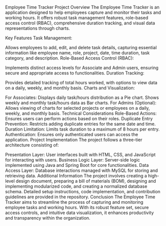 Employee Time Tracker
Project Overview
The Employee Time Tracker is an application designed to help employees capture and monitor their tasks and working hours. It offers robust task management features, role-based access control (RBAC), comprehensive duration tracking, and visual data representations through charts.

Key Features
Task Management:

Allows employees to add, edit, and delete task details, capturing essential information like employee name, role, project, date, time duration, task category, and description.
Role-Based Access Control (RBAC):

Implements distinct access levels for Associate and Admin users, ensuring secure and appropriate access to functionalities.
Duration Tracking:

Provides detailed tracking of total hours worked, with options to view data on a daily, weekly, and monthly basis.
Charts and Visualization:

For Associates:
Displays daily task/hours distribution as a Pie chart.
Shows weekly and monthly task/hours data as Bar charts.
For Admins (Optional):
Allows viewing of charts for selected projects or employees on a daily, weekly, and monthly basis.
Technical Considerations
Role-Based Actions: Ensures users can perform actions based on their roles.
Duplicate Entry Prevention: Restricts adding duplicate entries for the same date and time.
Duration Limitation: Limits task duration to a maximum of 8 hours per entry.
Authentication: Ensures only authenticated users can access the application.
Project Implementation
The project follows a three-tier architecture consisting of:

Presentation Layer: User interfaces built with HTML, CSS, and JavaScript for interacting with users.
Business Logic Layer: Server-side logic implemented using Java and Spring Boot for core functionalities.
Data Access Layer: Database interactions managed with MySQL for storing and retrieving data.
Additional Information
The project involves creating a high-level design document, preparing a bill of materials (BOM), designing and implementing modularized code, and creating a normalized database schema.
Detailed setup instructions, code implementation, and contribution guidelines are provided in the repository.
Conclusion
The Employee Time Tracker aims to streamline the process of capturing and monitoring employee tasks and working hours. With its robust feature set, secure access controls, and intuitive data visualization, it enhances productivity and transparency within the organization.
